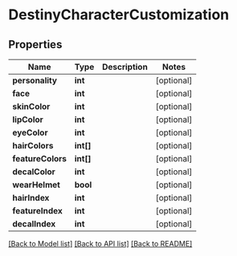 # DestinyCharacterCustomization

## Properties
Name | Type | Description | Notes
------------ | ------------- | ------------- | -------------
**personality** | **int** |  | [optional] 
**face** | **int** |  | [optional] 
**skinColor** | **int** |  | [optional] 
**lipColor** | **int** |  | [optional] 
**eyeColor** | **int** |  | [optional] 
**hairColors** | **int[]** |  | [optional] 
**featureColors** | **int[]** |  | [optional] 
**decalColor** | **int** |  | [optional] 
**wearHelmet** | **bool** |  | [optional] 
**hairIndex** | **int** |  | [optional] 
**featureIndex** | **int** |  | [optional] 
**decalIndex** | **int** |  | [optional] 

[[Back to Model list]](../README.md#documentation-for-models) [[Back to API list]](../README.md#documentation-for-api-endpoints) [[Back to README]](../README.md)


